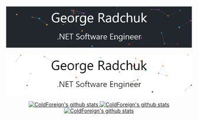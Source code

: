 <!-- Light Mode -->
![](https://raw.githubusercontent.com/ColdForeign/ColdForeign/main/profile.gif)

<!-- Dark Mode -->
![](https://raw.githubusercontent.com/ColdForeign/ColdForeign/main/profile_light.gif)


<div align="center">
  <a href="https://github.com/coldforeign">
    <img height="150em" src="https://github-readme-stats.vercel.app/api?username=coldforeign&count_private=true&include_all_commits=true&hide=stars,issues&show_icons=true&theme=react&hide_border=true&title_color=36bdff&icon_color=0077ff" alt="ColdForeign's github stats" />
    <img height="150em" src="https://github-readme-stats-one-bice.vercel.app/api/top-langs/?username=coldforeign&exclude_repo=AdminPanel,BookLibrary,HTMLModalWindows&count_private=true&role=OWNER,ORGANIZATION_MEMBER,COLLABORATOR&count_private=true&layout=compact&langs_count=6&theme=react&title_color=36bdff&hide_border=true" alt="ColdForeign's github stats" />
    <img src="https://streak-stats.demolab.com?user=coldforeign&theme=react&hide_border=true&fire=ff5c9b&stroke=0077FF&ring=36BDFF&sideLabels=36BDFF&currStreakNum=36BDFF&sideNums=36BDFF&currStreakLabel=36BDFF" alt="ColdForeign's github stats"/>
  </a>
</div>
